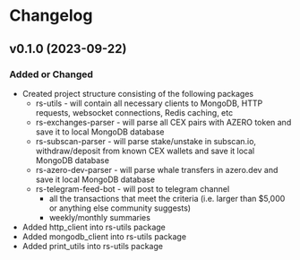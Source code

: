 # Changelog

## v0.1.0 (2023-09-22)

### Added or Changed

- Created project structure consisting of the following packages
  - rs-utils - will contain all necessary clients to MongoDB, HTTP requests, websocket connections, Redis caching, etc
  - rs-exchanges-parser - will parse all CEX pairs with AZERO token and save it to local MongoDB database
  - rs-subscan-parser - will parse stake/unstake in subscan.io, withdraw/deposit from known CEX wallets and save it local MongoDB database
  - rs-azero-dev-parser - will parse whale transfers in azero.dev and save it local MongoDB database
  - rs-telegram-feed-bot - will post to telegram channel
    - all the transactions that meet the criteria (i.e. larger than $5,000 or anything else community suggests)
    - weekly/monthly summaries
- Added http_client into rs-utils package
- Added mongodb_client into rs-utils package
- Added print_utils into rs-utils package
